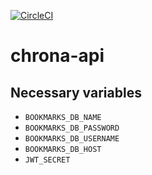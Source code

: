 [![CircleCI](https://circleci.com/gh/jmfurlott/chrona-api/tree/master.svg?style=svg)](https://circleci.com/gh/jmfurlott/chrona-api/tree/master)

# chrona-api

## Necessary variables

- `BOOKMARKS_DB_NAME`
- `BOOKMARKS_DB_PASSWORD`
- `BOOKMARKS_DB_USERNAME`
- `BOOKMARKS_DB_HOST`
- `JWT_SECRET`
